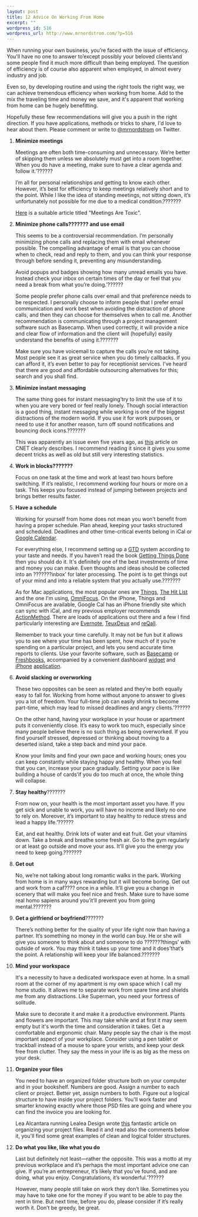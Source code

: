 ```yaml
--- 
layout: post
title: 12 Advice On Working From Home
excerpt: ""
wordpress_id: 516
wordpress_url: http://www.mrnordstrom.com/?p=516
---
```

<p>When running your own business, you&rsquo;re faced with the issue of efficiency. You'll have no one to answer to&rsquo;except possibly your beloved clients&rsquo;and some people find it much more difficult than being employed. The question of efficiency is of course also apparent when employed, in almost every industry and job. </p>
<!--more-->
<p>Even so, by developing routine and using the right tools the right way, we can achieve tremendous efficiency when working from home. Add to the mix the traveling time and money we save, and it's apparent that working from home can be hugely benefitting.</p>

<p>Hopefully these few recommendations will give you a push in the right direction. If you have applications, methods or tricks to share, I'd love to hear about them. Please comment or write to <a href="http://twitter.com/mrnordstrom">@mrnordstrom</a> on Twitter.</p>

<ol>
<li><strong>Minimize meetings</strong><p>Meetings are often both time-consuming and unnecessary. We&rsquo;re better of skipping them unless we absolutely must get into a room together. When you do have a meeting, make sure to have a clear agenda and follow it.&rsquo;??????
</p><p>I&rsquo;m all for personal relationships and getting to know each other. However, it&rsquo;s best for efficiency to keep meetings relatively short and to the point. While I like the idea of standing meetings, not sitting down, it&rsquo;s unfortunately not possible for me due to a medical condition.???????</p>
<p><a href="http://gettingreal.37signals.com/ch07_Meetings_Are_Toxic.php">Here</a> is a suitable article titled "Meetings Are Toxic".</li>
<li><strong>Minimize phone calls??????? and use email</strong><p>This seems to be a controversial recommendation. I&rsquo;m personally minimizing phone calls and replacing them with email whenever possible. The compelling advantage of email is that you can choose when to check, read and reply to them, and you can think your response through before sending it, preventing any misunderstanding.
</p><p>Avoid popups and badges showing how many unread emails you have. Instead check your inbox on certain times of the day or feel that you need a break from what you&rsquo;re doing.&rsquo;??????
</p><p>Some people prefer phone calls over email and that preference needs to be respected. I personally choose to inform people that I prefer email communication and work best when avoiding the distraction of phone calls, and then they can choose for themselves when to call me. Another recommendation is communicating through a project management software such as Basecamp. When used correctly, it will provide a nice and clear flow of information and the client will (hopefully) easily understand the benefits of using it.???????</p>
<p>Make sure you have voicemail to capture the calls you&rsquo;re not taking. Most people see it as great service when you do timely callbacks. If you can afford it, it&rsquo;s even better to pay for receptionist services. I&rsquo;ve heard that there are good and affordable outsourcing alternatives for this; search and you shall find.</p></li>
<li><strong>Minimize instant messaging</strong><p>The same thing goes for instant messaging&rsquo;try to limit the use of it to when you are very bored or feel really lonely. Though social interaction is a good thing, instant messaging while working is one of the biggest distractions of the modern world. If you use it for work purposes, or need to use it for another reason, turn off sound notifications and bouncing dock icons.???????</p>
<p>This was apparently an issue even five years ago, as <a href="http://news.cnet.com/Driven-to-distraction-by-technology/2100-1022_3-5797028.html">this</a> article on CNET clearly describes. I recommend reading it since it gives you some decent tricks as well as old but still very interesting statistics.</li>
<li><strong>Work in blocks???????</strong><p>Focus on one task at the time and work at least two hours before switching. If it&rsquo;s realistic, I recommend working four hours or more on a task. This keeps you focused instead of jumping between projects and brings better results faster.</p></li><li><strong>Have a schedule</strong><p>Working for yourself from home does not mean you won&rsquo;t benefit from having a proper schedule. Plan ahead, keeping your tasks structured and scheduled. Deadlines and other time-critical events belong in iCal or <a href="http://calendar.google.com/">Google Calendar</a>.
</p><p>For everything else, I recommend setting up a <a href="http://en.wikipedia.org/wiki/Getting_Things_Done">GTD</a> system according to your taste and needs. If you haven&rsquo;t read the book <a href="http://www.amazon.com/Getting-Things-Done-Stress-Free-Productivity/dp/0142000280/ref=sr_1_1?ie=UTF8&s=books&qid=1263151475&sr=8-1">Getting Things Done</a> then you should do it. It's definitely one of the best investments of time and money you can make. Even thoughts and ideas should be collected into an ???????inbox&rsquo; for later processing. The point is to get things out of your mind and into a reliable system that you actually use.???????</p>
<p>As for Mac applications, the most popular ones are <a href="http://culturedcode.com/things/">Things</a>, <a href="http://www.potionfactory.com/thehitlist/">The Hit List</a> and the one I'm using, <a href="http://www.omnigroup.com/omnifocus">OmniFocus</a>. On the iPhone, Things and OmniFocus are available, Google Cal has an iPhone friendly site which can sync with iCal, and my previous employer recommends <a href="http://www.actionmethod.com/">ActionMethod</a>. There are loads of applications out there and a few I find particularly interesting are <a href="http://www.evernote.com/">Evernote</a>, <a href="http://teuxdeux.com/">TeuxDeux</a> and <a href="http://www.reqall.com/">reQall</a></a>.
<p>Remember to track your time carefully. It may not be fun but it allows you to see where your time has been spent, how much of it you&rsquo;re spending on a particular project, and lets you send accurate time reports to clients. Use your favorite software, such as <a href="http://basecamphq.com/">Basecamp</a> or <a href="http://www.freshbooks.com/">Freshbooks</a>, accompanied by a convenient dashboard <a href="http://community.freshbooks.com/addons/view/os_x_time_tracker_widget/">widget</a> and <a href="http://www.outpostapp.com/">iPhone</a> <a href="http://community.freshbooks.com/addons/view/minibooks/">application</a>.</p></li>
<li><strong>Avoid slacking or overworking</strong><p>These two opposites can be seen as related and they&rsquo;re both equally easy to fall for. Working from home without anyone to answer to gives you a lot of freedom. Your full-time job can easily shrink to become part-time, which may lead to missed deadlines and angry clients.&rsquo;??????</p>
<p>On the other hand, having your workplace in your house or apartment puts it conveniently close. It&rsquo;s easy to work too much, especially since many people believe there is no such thing as being overworked. If you find yourself stressed, depressed or thinking about moving to a deserted island, take a step back and mind your pace.
</p><p>Know your limits and find your own pace and working hours; ones you can keep constantly while staying happy and healthy. When you feel that you can, increase your pace gradually. Setting your pace is like building a house of cards&rsquo;if you do too much at once, the whole thing will collapse.</p></li>
<li><strong>Stay healthy</strong>???????<p>From now on, your health is the most important asset you have. If you get sick and unable to work, you will have no income and likely no one to rely on. Moreover, it&rsquo;s important to stay healthy to reduce stress and lead a happy life.&rsquo;??????
</p><p>Eat, and eat healthy. Drink lots of water and eat fruit. Get your vitamins down. Take a break and breathe some fresh air. Go to the gym regularly or at least go outside and move your ass. It&rsquo;ll give you the energy you need to keep going.???????</p></li>
<li><strong>Get out</strong><p>No, we&rsquo;re not talking about long romantic walks in the park. Working from home is in many ways rewarding but it will become boring. Get out and work from a caf???? once in a while. It&rsquo;ll give you a change in scenery that will make you feel nice and fresh. Make sure to have some real homo sapiens around you&rsquo;it&rsquo;ll prevent you from going mental.???????</p></li>
<li><strong>Get a girlfriend or boyfriend</strong>???????<p>There&rsquo;s nothing better for the quality of your life right now than having a partner. It&rsquo;s something no money in the world can buy. He or she will give you someone to think about and someone to do ???????things&rsquo; with outside of work. You may think it takes up your time and it does&rsquo;that&rsquo;s the point. A relationship will keep your life balanced.???????</p></li>
<li><strong>Mind your workspace</strong><p>It's a necessity to have a dedicated workspace even at home. In a small room at the corner of my apartment is my own space which I call my home studio. It allows me to separate work from spare time and shields me from any distractions. Like Superman, you need your fortress of solitude.</p>
<p>Make sure to decorate it and make it a productive environment. Plants and flowers are important. This may take while and at first it may seem empty but it's worth the time and consideration it takes. Get a comfortable and ergonomic chair. Many people say the chair is the most important aspect of your workplace. Consider using a pen tablet or trackball instead of a mouse to spare your wrists, and keep your desk free from clutter. They say the mess in your life is as big as the mess on your desk.</p></li>
<li><strong>Organize your files</strong><p>You need to have an organized folder structure both on your computer and in your bookshelf. Numbers are good. Assign a number to each client or project. Better yet, assign numbers to both. Figure out a logical structure to have inside your project folders. You'll work faster and smarter knowing exactly where those PSD files are going and where you can find the invoice you are looking for.</p>
<p>Lea Alcantara running Lealea Design wrote <a href="http://www.lealea.net/blog/comments/organizing-your-project-files/">this</a> fantastic article on organizing your project files. Read it and read also the comments below it, you'll find some great examples of clean and logical folder structures.</p>
<li><strong>Do what you like, like what you do</strong><p>Last but definitely not least&mdash;rather the opposite. This was a motto at my previous workplace and it&rsquo;s perhaps the most important advice one can give. If you&rsquo;re an entrepreneur, it&rsquo;s likely that you&rsquo;ve found, and are doing, what you enjoy. Congratulations, it&rsquo;s wonderful.&rsquo;??????
</p><p>However, many people still take on work they don&rsquo;t like. Sometimes you may have to take one for the money if you want to be able to pay the rent in time. But next time, before you do, please consider if it&rsquo;s really worth it. Don&rsquo;t be greedy, be great.</p></li>
</ol>
